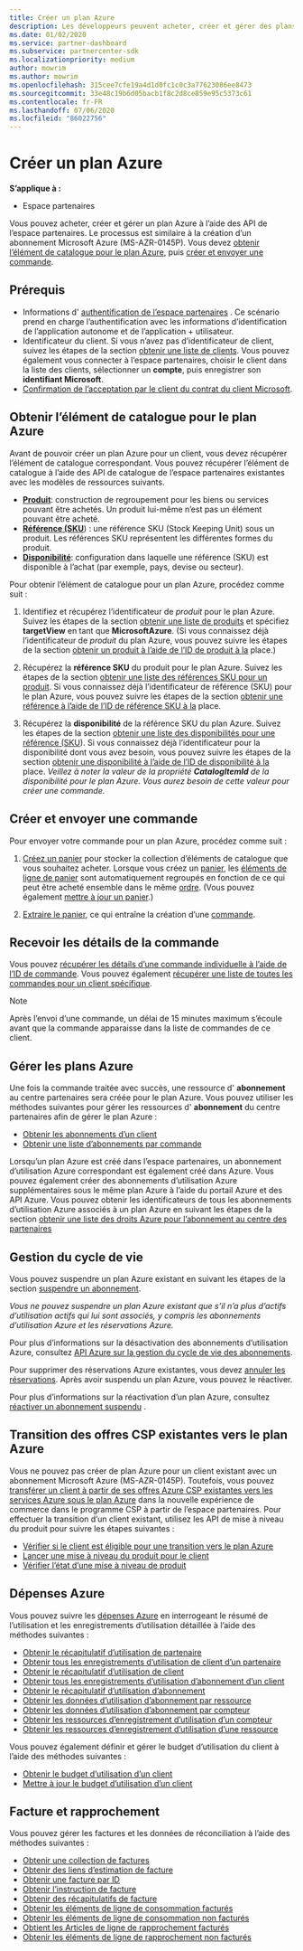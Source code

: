 ```yaml
---
title: Créer un plan Azure
description: Les développeurs peuvent acheter, créer et gérer des plans Azure par programme à l’aide des API de l’espace partenaires.
ms.date: 01/02/2020
ms.service: partner-dashboard
ms.subservice: partnercenter-sdk
ms.localizationpriority: medium
author: mowrim
ms.author: mowrim
ms.openlocfilehash: 315cee7cfe19a4d1d0fc1c0c3a77623086ee8473
ms.sourcegitcommit: 33e48c19b6d05bacb1f8c2d8ce859e95c5373c61
ms.contentlocale: fr-FR
ms.lasthandoff: 07/06/2020
ms.locfileid: "86022756"
---
```

# <a name="create-an-azure-plan"></a>Créer un plan Azure

**S’applique à :**

* Espace partenaires

Vous pouvez acheter, créer et gérer un plan Azure à l’aide des API de l’espace partenaires. Le processus est similaire à la création d’un abonnement Microsoft Azure (MS-AZR-0145P). Vous devez [obtenir l’élément de catalogue pour le plan Azure](#get-the-catalog-item-for-azure-plan), puis [créer et envoyer une commande](#create-and-submit-an-order).

## <a name="prerequisites"></a>Prérequis

* Informations d' [authentification de l’espace partenaires](partner-center-authentication.md) . Ce scénario prend en charge l’authentification avec les informations d’identification de l’application autonome et de l’application + utilisateur.
* Identificateur du client. Si vous n’avez pas d’identificateur de client, suivez les étapes de la section [obtenir une liste de clients](get-a-list-of-customers.md). Vous pouvez également vous connecter à l’espace partenaires, choisir le client dans la liste des clients, sélectionner un **compte**, puis enregistrer son **identifiant Microsoft**.
* [Confirmation de l’acceptation par le client du contrat du client Microsoft](https://docs.microsoft.com/partner-center/confirm-customer-agreement).

## <a name="get-the-catalog-item-for-azure-plan"></a>Obtenir l’élément de catalogue pour le plan Azure

Avant de pouvoir créer un plan Azure pour un client, vous devez récupérer l’élément de catalogue correspondant. Vous pouvez récupérer l’élément de catalogue à l’aide des API de catalogue de l’espace partenaires existantes avec les modèles de ressources suivants.

* **[Produit](product-resources.md#product)**: construction de regroupement pour les biens ou services pouvant être achetés. Un produit lui-même n’est pas un élément pouvant être acheté.
* **[Référence (SKU](product-resources.md#sku)**) : une référence SKU (Stock Keeping Unit) sous un produit. Les références SKU représentent les différentes formes du produit.
* **[Disponibilité](product-resources.md#availability)**: configuration dans laquelle une référence (SKU) est disponible à l’achat (par exemple, pays, devise ou secteur).

Pour obtenir l’élément de catalogue pour un plan Azure, procédez comme suit :

1. Identifiez et récupérez l’identificateur de *produit* pour le plan Azure. Suivez les étapes de la section [obtenir une liste de produits](get-a-list-of-products.md) et spécifiez **targetView** en tant que **MicrosoftAzure**. (Si vous connaissez déjà l’identificateur de *produit* du plan Azure, vous pouvez suivre les étapes de la section [obtenir un produit à l’aide de l’ID de produit à la](get-a-product-by-id.md) place.)

2. Récupérez la **référence SKU** du produit pour le plan Azure. Suivez les étapes de la section [obtenir une liste des références SKU pour un produit](get-a-list-of-skus-for-a-product.md). Si vous connaissez déjà l’identificateur de référence (SKU) pour le plan Azure, vous pouvez suivre les étapes de la section [obtenir une référence à l’aide de l’ID de référence SKU à la](get-a-sku-by-id.md) place.

3. Récupérez la **disponibilité** de la référence SKU du plan Azure. Suivez les étapes de la section [obtenir une liste des disponibilités pour une référence (SKU](get-a-list-of-availabilities-for-a-sku.md)). Si vous connaissez déjà l’identificateur pour la disponibilité dont vous avez besoin, vous pouvez suivre les étapes de la section [obtenir une disponibilité à l’aide de l’ID de disponibilité à la](get-an-availability-by-id.md) place. *Veillez à noter la valeur de la propriété **CatalogItemId** de la disponibilité pour le plan Azure. Vous aurez besoin de cette valeur pour créer une commande.*

## <a name="create-and-submit-an-order"></a>Créer et envoyer une commande

Pour envoyer votre commande pour un plan Azure, procédez comme suit :

1. [Créez un panier](create-a-cart.md) pour stocker la collection d’éléments de catalogue que vous souhaitez acheter. Lorsque vous créez un [panier](cart-resources.md#cart), les [éléments de ligne de panier](cart-resources.md#cartlineitem) sont automatiquement regroupés en fonction de ce qui peut être acheté ensemble dans le même [ordre](order-resources.md#order). (Vous pouvez également [mettre à jour un panier](update-a-cart.md).)

2. [Extraire le panier](checkout-a-cart.md), ce qui entraîne la création d’une [commande](order-resources.md#order).

## <a name="get-order-details"></a>Recevoir les détails de la commande

Vous pouvez [récupérer les détails d’une commande individuelle à l’aide de l’ID de commande](get-an-order-by-id.md). Vous pouvez également [récupérer une liste de toutes les commandes pour un client spécifique](get-all-of-a-customer-s-orders.md).

>[!NOTE]
>Après l’envoi d’une commande, un délai de 15 minutes maximum s’écoule avant que la commande apparaisse dans la liste de commandes de ce client.

## <a name="manage-azure-plans"></a>Gérer les plans Azure

Une fois la commande traitée avec succès, une ressource d' **abonnement** au centre partenaires sera créée pour le plan Azure. Vous pouvez utiliser les méthodes suivantes pour gérer les ressources d' **abonnement** du centre partenaires afin de gérer le plan Azure :

* [Obtenir les abonnements d’un client](get-all-of-a-customer-s-subscriptions.md)
* [Obtenir une liste d’abonnements par commande](get-a-list-of-subscriptions-by-order.md)

Lorsqu’un plan Azure est créé dans l’espace partenaires, un abonnement d’utilisation Azure correspondant est également créé dans Azure. Vous pouvez également créer des abonnements d’utilisation Azure supplémentaires sous le même plan Azure à l’aide du portail Azure et des API Azure. Vous pouvez obtenir les identificateurs de tous les abonnements d’utilisation Azure associés à un plan Azure en suivant les étapes de la section [obtenir une liste des droits Azure pour l’abonnement au centre des partenaires](get-a-list-of-azure-entitlements-for-subscription.md)

## <a name="lifecycle-management"></a>Gestion du cycle de vie

Vous pouvez suspendre un plan Azure existant en suivant les étapes de la section [suspendre un abonnement](suspend-a-subscription.md).

*Vous ne pouvez suspendre un plan Azure existant que s’il n’a plus d’actifs d’utilisation actifs qui lui sont associés, y compris les abonnements d’utilisation Azure et les réservations Azure.*

Pour plus d’informations sur la désactivation des abonnements d’utilisation Azure, consultez [API Azure sur la gestion du cycle de vie des abonnements](https://docs.microsoft.com/rest/api/resources/subscriptions).

Pour supprimer des réservations Azure existantes, vous devez [annuler les réservations](https://docs.microsoft.com/partner-center/azure-reservations-manage#cancel-or-exchange-a-reservation).
Après avoir suspendu un plan Azure, vous pouvez le réactiver.

Pour plus d’informations sur la réactivation d’un plan Azure, consultez [réactiver un abonnement suspendu](reactivate-a-suspended-a-subscription.md) .

## <a name="transition-existing-csp-offers-to-azure-plan"></a>Transition des offres CSP existantes vers le plan Azure

Vous ne pouvez pas créer de plan Azure pour un client existant avec un abonnement Microsoft Azure (MS-AZR-0145P). Toutefois, vous pouvez [transférer un client à partir de ses offres Azure CSP existantes vers les services Azure sous le plan Azure](https://docs.microsoft.com/partner-center/azure-plan-transition) dans la nouvelle expérience de commerce dans le programme CSP à partir de l’espace partenaires. Pour effectuer la transition d’un client existant, utilisez les API de mise à niveau du produit pour suivre les étapes suivantes :

* [Vérifier si le client est éligible pour une transition vers le plan Azure](get-eligibility-for-product-upgrade.md)
* [Lancer une mise à niveau du produit pour le client](create-product-upgrade-entity.md)
* [Vérifier l’état d’une mise à niveau de produit](get-product-upgrade-status.md)

## <a name="azure-spending"></a>Dépenses Azure

Vous pouvez suivre les [dépenses Azure](azure-spending.md) en interrogeant le résumé de l’utilisation et les enregistrements d’utilisation détaillée à l’aide des méthodes suivantes :

* [Obtenir le récapitulatif d’utilisation de partenaire](get-a-partner-usage-summary.md)
* [Obtenir tous les enregistrements d’utilisation de client d’un partenaire](get-a-customer-s-usage-records.md)
* [Obtenir le récapitulatif d’utilisation de client](get-a-customer-usage-summary.md)
* [Obtenir tous les enregistrements d’utilisation d’abonnement d’un client](get-a-customer-subscription-s-usage-records.md)
* [Obtenir le récapitulatif d’utilisation d’abonnement](get-a-customer-subscription-usage-summary.md)
* [Obtenir les données d’utilisation d’abonnement par ressource](get-a-customer-subscription-resource-usage-records.md)
* [Obtenir les données d’utilisation d’abonnement par compteur](get-a-customer-subscription-meter-usage-records.md)
* [Obtenir les ressources d’enregistrement d’utilisation d’un compteur](meter-usage-resources.md)
* [Obtenir les ressources d’enregistrement d’utilisation d’une ressource](resource-usage-resources.md)

Vous pouvez également définir et gérer le budget d’utilisation du client à l’aide des méthodes suivantes :

* [Obtenir le budget d’utilisation d’un client](get-a-customer-s-usage-spending-budget.md)
* [Mettre à jour le budget d’utilisation d’un client](update-a-customer-s-usage-spending-budget.md)

## <a name="invoice-and-reconciliation"></a>Facture et rapprochement

Vous pouvez gérer les factures et les données de réconciliation à l’aide des méthodes suivantes :

* [Obtenir une collection de factures](get-a-collection-of-invoices.md)
* [Obtenir des liens d’estimation de facture](get-invoice-estimate-links.md)
* [Obtenir une facture par ID](get-invoice-by-id.md)
* [Obtenir l’instruction de facture](get-invoice-statement.md)
* [Obtenir des récapitulatifs de facture](get-invoice-summaries.md)
* [Obtenir les éléments de ligne de consommation facturés](get-invoice-billed-consumption-lineitems.md)
* [Obtenir les éléments de ligne de consommation non facturés](get-invoice-unbilled-consumption-lineitems.md)
* [Obtient les Articles de ligne de rapprochement facturés](get-invoiceline-items.md)
* [Obtenir les éléments de ligne de rapprochement non facturés](get-invoice-unbilled-recon-lineitems.md)
